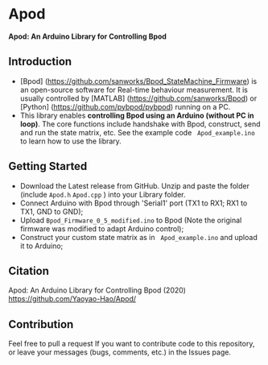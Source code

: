 # Apod

**Apod: An Arduino Library for Controlling Bpod**

## Introduction
* [Bpod] (https://github.com/sanworks/Bpod_StateMachine_Firmware) is an open-source software for Real-time behaviour measurement. It is usually controlled by [MATLAB] (https://github.com/sanworks/Bpod) or [Python] (https://github.com/pybpod/pybpod) running on a PC. 
* This library enables **controlling Bpod using an Arduino (without PC in loop)**. The core functions include handshake with Bpod, construct, send and run the state matrix, etc. See the example code ``` Apod_example.ino``` to learn how to use the library.

## Getting Started
* Download the Latest release from GitHub. Unzip and paste the folder (include ```Apod.h```  ```Apod.cpp``` ) into your Library folder.
* Connect Arduino with Bpod through 'Serial1' port (TX1 to RX1; RX1 to TX1, GND to GND);
* Upload ```Bpod_Firmware_0_5_modified.ino``` to Bpod (Note the original firmware was modified to adapt Arduino control);
* Construct your custom state matrix as in ``` Apod_example.ino``` and upload it to Arduino;

## Citation

Apod: An Arduino Library for Controlling Bpod (2020) https://github.com/Yaoyao-Hao/Apod/

## Contribution
Feel free to pull a request If you want to contribute code to this repository, or leave your messages (bugs, comments, etc.) in the Issues page.
